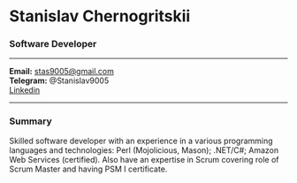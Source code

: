 # Stanislav Chernogritskii
### Software Developer

---

**Email:** stas9005@gmail.com<br>
**Telegram:** @Stanislav9005<br>
[Linkedin](https://www.linkedin.com/in/stanislav-chernogritskii/)

---

### Summary
Skilled software developer with an experience in a various programming languages and technologies:
Perl (Mojolicious, Mason); .NET/C#; Amazon Web Services (certified).
Also have an expertise in Scrum covering role of Scrum Master and having PSM I certificate.
